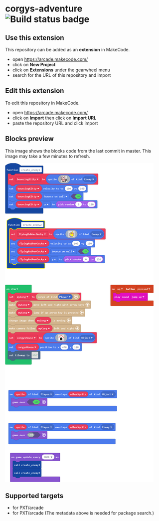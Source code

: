 # corgys-adventure ![Build status badge](https://github.com/rogelcorral/corgys-adventure/workflows/MakeCode/badge.svg)



## Use this extension

This repository can be added as an **extension** in MakeCode.

* open https://arcade.makecode.com/
* click on **New Project**
* click on **Extensions** under the gearwheel menu
* search for the URL of this repository and import

## Edit this extension

To edit this repository in MakeCode.

* open https://arcade.makecode.com/
* click on **Import** then click on **Import URL**
* paste the repository URL and click import

## Blocks preview

This image shows the blocks code from the last commit in master.
This image may take a few minutes to refresh.

![A rendered view of the blocks](https://github.com/rogelcorral/corgys-adventure/raw/master/.makecode/blocks.png)

## Supported targets

* for PXT/arcade
* for PXT/arcade
(The metadata above is needed for package search.)

